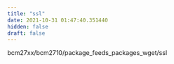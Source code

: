 ```yaml
---
title: "ssl"
date: 2021-10-31 01:47:40.351440
hidden: false
draft: false
---
```


bcm27xx/bcm2710/package_feeds_packages_wget/ssl

